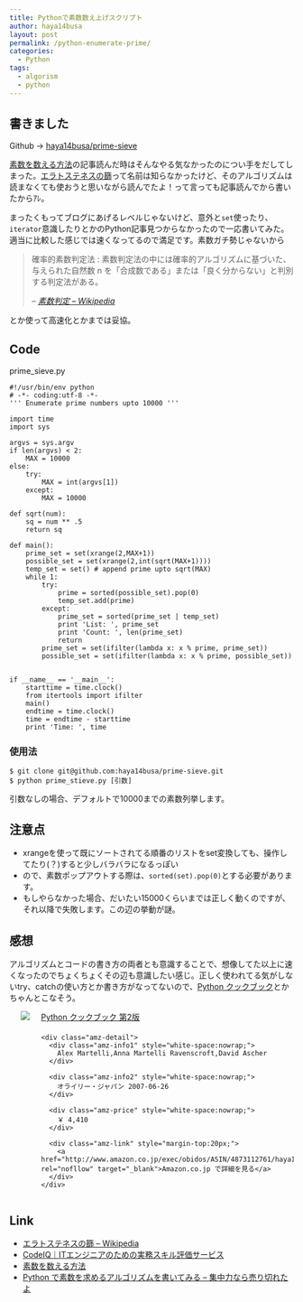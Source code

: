 ```yaml
---
title: Pythonで素数数え上げスクリプト
author: haya14busa
layout: post
permalink: /python-enumerate-prime/
categories:
  - Python
tags:
  - algorism
  - python
---
```

## 書きました

Github -> [haya14busa/prime-sieve][1]

[素数を数える方法][2]の記事読んだ時はそんなやる気なかったのについ手をだしてしまった。[エラトステネスの篩][3]って名前は知らなかったけど、そのアルゴリズムは読まなくても使おうと思いながら読んでたよ！って言っても記事読んでから書いたからｱﾚ。

まったくもってブログにあげるレベルじゃないけど、意外と`set`使ったり、`iterator`意識したりとかのPython記事見つからなかったので一応書いてみた。適当に比較した感じでは速くなってるので満足です。素数ガチ勢じゃないから

> 確率的素数判定法 : 素数判定法の中には確率的アルゴリズムに基づいた、与えられた自然数 n を「合成数である」または「良く分からない」と判別する判定法がある。
> 
> &#8211; <cite><a href="http://ja.wikipedia.org/wiki/素数判定">素数判定 &#8211; Wikipedia</a></cite>

とか使って高速化とかまでは妥協。

## Code

prime_sieve.py

    #!/usr/bin/env python
    # -*- coding:utf-8 -*-
    ''' Enumerate prime numbers upto 10000 '''
    
    import time
    import sys
    
    argvs = sys.argv
    if len(argvs) < 2:
        MAX = 10000
    else:
        try:
            MAX = int(argvs[1])
        except:
            MAX = 10000
    
    def sqrt(num):
        sq = num ** .5
        return sq
    
    def main():
        prime_set = set(xrange(2,MAX+1))
        possible_set = set(xrange(2,int(sqrt(MAX+1))))
        temp_set = set() # append prime upto sqrt(MAX)
        while 1:
            try:
                prime = sorted(possible_set).pop(0)
                temp_set.add(prime)
            except:
                prime_set = sorted(prime_set | temp_set)
                print 'List: ', prime_set
                print 'Count: ', len(prime_set)
                return
            prime_set = set(ifilter(lambda x: x % prime, prime_set))
            possible_set = set(ifilter(lambda x: x % prime, possible_set))
    
    
    if __name__ == '__main__':
        starttime = time.clock()
        from itertools import ifilter
        main()
        endtime = time.clock()
        time = endtime - starttime
        print 'Time: ', time
    

### 使用法

    $ git clone git@github.com:haya14busa/prime-sieve.git
    $ python prime_stieve.py [引数]
    

引数なしの場合、デフォルトで10000までの素数列挙します。

## 注意点

*   xrangeを使って既にソートされてる順番のリストをset変換しても、操作してたり(？)すると少しバラバラになるっぽい
*   ので、素数ポップアウトする際は、`sorted(set).pop(0)`とする必要があります。
*   もしやらなかった場合、だいたい15000くらいまでは正しく動くのですが、それ以降で失敗します。この辺の挙動が謎。

## 感想

アルゴリズムとコードの書き方の両者とも意識することで、想像してた以上に速くなったのでちょくちょくその辺も意識したい感じ。正しく使われてる気がしないtry、catchの使い方とか書き方がなってないので、[Python クックブック][4]とかちゃんとこなそう。

<div class="amz-container" style="overflow:hidden;margin-bottom:20px;">
  <div class="amz-left" style="float:left; margin:0 20px 0;">
    <a href="http://www.amazon.co.jp/exec/obidos/ASIN/4873112761/haya14busa/ref=nosim/" rel="nofollow" target="_blank"><img src="http://ecx.images-amazon.com/images/I/41XWUXpgeuL._SL160_.jpg" class="amz-img" /></a>
  </div>
  
  <div class="amz-right" style="overflow:hidden;">
    <div class="amz-title" style="margin-bottom:20px;">
      <a href="http://www.amazon.co.jp/exec/obidos/ASIN/4873112761/haya14busa/ref=nosim/" rel="nofollow" target="_blank">Python クックブック 第2版</a>
    </div>
    
    <div class="amz-detail">
      <div class="amz-info1" style="white-space:nowrap;">
        Alex Martelli,Anna Martelli Ravenscroft,David Ascher
      </div>
      
      <div class="amz-info2" style="white-space:nowrap;">
        オライリー・ジャパン 2007-06-26
      </div>
      
      <div class="amz-price" style="white-space:nowrap;">
        ￥ 4,410
      </div>
      
      <div class="amz-link" style="margin-top:20px;">
        <a href="http://www.amazon.co.jp/exec/obidos/ASIN/4873112761/haya14busa/ref=nosim/" rel="nofllow" target="_blank">Amazon.co.jp で詳細を見る</a>
      </div>
    </div>
  </div>
</div>

## Link

*   [エラトステネスの篩 &#8211; Wikipedia][3]
*   [CodeIQ｜ITエンジニアのための実務スキル評価サービス][5]
*   [素数を数える方法][2]
*   [Python で素数を求めるアルゴリズムを書いてみる &#8211; 集中力なら売り切れたよ][6]

 [1]: https://github.com/haya14busa/prime-sieve
 [2]: (http://www.wakatta-blog.com/prime-number-counter.html)
 [3]: http://ja.wikipedia.org/wiki/エラトステネスの篩
 [4]: http://www.amazon.co.jp/Python-%E3%82%AF%E3%83%83%E3%82%AF%E3%83%96%E3%83%83%E3%82%AF-%E7%AC%AC2%E7%89%88-Alex-Martelli/dp/4873112761?tag=haya14busa-22
 [5]: https://codeiq.jp/
 [6]: http://d.hatena.ne.jp/r_ikeda/20111028/prime